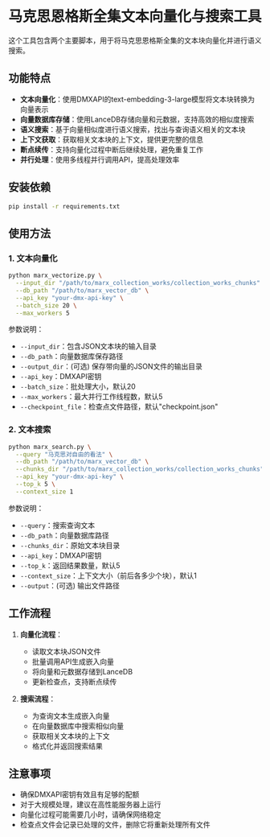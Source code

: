 # 马克思恩格斯全集文本向量化与搜索工具

这个工具包含两个主要脚本，用于将马克思恩格斯全集的文本块向量化并进行语义搜索。

## 功能特点

- **文本向量化**：使用DMXAPI的text-embedding-3-large模型将文本块转换为向量表示
- **向量数据库存储**：使用LanceDB存储向量和元数据，支持高效的相似度搜索
- **语义搜索**：基于向量相似度进行语义搜索，找出与查询语义相关的文本块
- **上下文获取**：获取相关文本块的上下文，提供更完整的信息
- **断点续传**：支持向量化过程中断后继续处理，避免重复工作
- **并行处理**：使用多线程并行调用API，提高处理效率

## 安装依赖

```bash
pip install -r requirements.txt
```

## 使用方法

### 1. 文本向量化

```bash
python marx_vectorize.py \
  --input_dir "/path/to/marx_collection_works/collection_works_chunks" \
  --db_path "/path/to/marx_vector_db" \
  --api_key "your-dmx-api-key" \
  --batch_size 20 \
  --max_workers 5
```

参数说明：
- `--input_dir`：包含JSON文本块的输入目录
- `--db_path`：向量数据库保存路径
- `--output_dir`：(可选) 保存带向量的JSON文件的输出目录
- `--api_key`：DMXAPI密钥
- `--batch_size`：批处理大小，默认20
- `--max_workers`：最大并行工作线程数，默认5
- `--checkpoint_file`：检查点文件路径，默认"checkpoint.json"

### 2. 文本搜索

```bash
python marx_search.py \
  --query "马克思对自由的看法" \
  --db_path "/path/to/marx_vector_db" \
  --chunks_dir "/path/to/marx_collection_works/collection_works_chunks" \
  --api_key "your-dmx-api-key" \
  --top_k 5 \
  --context_size 1
```

参数说明：
- `--query`：搜索查询文本
- `--db_path`：向量数据库路径
- `--chunks_dir`：原始文本块目录
- `--api_key`：DMXAPI密钥
- `--top_k`：返回结果数量，默认5
- `--context_size`：上下文大小（前后各多少个块），默认1
- `--output`：(可选) 输出文件路径

## 工作流程

1. **向量化流程**：
   - 读取文本块JSON文件
   - 批量调用API生成嵌入向量
   - 将向量和元数据存储到LanceDB
   - 更新检查点，支持断点续传

2. **搜索流程**：
   - 为查询文本生成嵌入向量
   - 在向量数据库中搜索相似向量
   - 获取相关文本块的上下文
   - 格式化并返回搜索结果

## 注意事项

- 确保DMXAPI密钥有效且有足够的配额
- 对于大规模处理，建议在高性能服务器上运行
- 向量化过程可能需要几小时，请确保网络稳定
- 检查点文件会记录已处理的文件，删除它将重新处理所有文件
